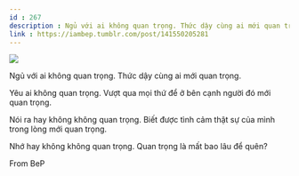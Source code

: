 ```yaml
---
id : 267
description : Ngủ với ai không quan trọng. Thức dậy cùng ai mới quan trọng.
link : https://iambep.tumblr.com/post/141550205281
---
```


![](https://64.media.tumblr.com/3376ab468d49523f71c943c0584f3174/tumblr_o4i1brk7Gf1u3a9rjo1_640.jpg)

Ngủ với ai không quan trọng. Thức dậy cùng ai mới quan trọng.

Yêu ai không quan trọng. Vượt qua mọi thứ để ở bên cạnh người đó mới quan
trọng.

Nói ra hay không không quan trọng. Biết được tình cảm thật sự của mình trong
lòng mới quan trọng.

Nhớ hay không không quan trọng. Quan trọng là mất bao lâu để quên?

From BeP